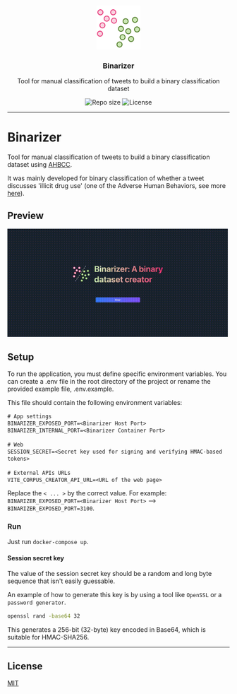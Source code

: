 <p align="center">
  <picture>
    <source media="(prefers-color-scheme: dark)" srcset="media/binarizer-logo-dark.png" width="100">
    <source media="(prefers-color-scheme: light)" srcset="media/binarizer-logo-light.png" width="100">
    <img alt="Binarizer - Tool for manual classification of tweets to build a binary classification dataset" src="media/binarizer-logo-dark.png" width="100">
  </picture>
</p>
<h3 align="center">Binarizer</h3>
<p align="center">Tool for manual classification of tweets to build a binary classification dataset<p>
<p align="center">
    <img src="https://img.shields.io/github/repo-size/lhbelfanti/binarizer?label=Repo%20size" alt="Repo size" />
    <img src="https://img.shields.io/github/license/lhbelfanti/binarizer?label=License" alt="License" />
</p>

---

# Binarizer

Tool for manual classification of tweets to build a binary classification dataset using [AHBCC](https://github.com/lhbelfanti/ahbcc).

It was mainly developed for binary classification of whether a tweet discusses 'illicit drug use' (one of the Adverse Human Behaviors, see more [here](https://github.com/lhbelfanti/ahbcc/blob/main/README.md)).

## Preview
<img src="./media/binarizer.gif" width="500" alt="Binarizer project preview" />

## Setup

To run the application, you must define specific environment variables.
You can create a .env file in the root directory of the project or rename the provided example file, .env.example.

This file should contain the following environment variables:
```
# App settings
BINARIZER_EXPOSED_PORT=<Binarizer Host Port>
BINARIZER_INTERNAL_PORT=<Binarizer Container Port>

# Web
SESSION_SECRET=<Secret key used for signing and verifying HMAC-based tokens>

# External APIs URLs
VITE_CORPUS_CREATOR_API_URL=<URL of the web page>
```

Replace the `< ... >` by the correct value. For example: `BINARIZER_EXPOSED_PORT=<Binarizer Host Port>` --> `BINARIZER_EXPOSED_PORT=3100`.

### Run
Just run `docker-compose up`.

#### Session secret key

The value of the session secret key should be a random and long byte sequence that isn't easily guessable.

An example of how to generate this key is by using a tool like `OpenSSL` or a `password generator`.
```bash
openssl rand -base64 32
```
This generates a 256-bit (32-byte) key encoded in Base64, which is suitable for HMAC-SHA256.

---

## License

[MIT](https://choosealicense.com/licenses/mit/)
